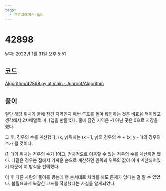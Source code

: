 ```yaml
---
tags:
  - 프로그래머스-풀이
---
```

# 42898

날짜: 2022년 1월 31일 오후 5:51

## 코드

[Algorithm/42898.py at main · Junroot/Algorithm](https://github.com/Junroot/Algorithm/blob/main/programmers/42898.py)

## 풀이

일단 해당 위치가 물에 잠긴 지역인지 매번 루프를 돌며 확인하는 것은 비효율 적이라고 생각해서 2차배열로 미니맵을 만들었다. 물에 잠긴 지역은 -1 아닌 곳은 0으로 저장을 했다.

그 후, 경우의 수를 계산했다. (x, y)위치는 (x - 1, y)의 경우의 수 + (x, y - 1)의 경우의 수가 될 것이다.

(1, 1)의 위치는 경우의 수가 1이고, 점차적으로 이동할 수 있는 경우의 수를 계산하면 됐다. 나같은 경우는 집에서 가까운 순으로 계산하면 왼쪽과 위쪽의 값이 이미 계산되어있기 때문에 이 방식을 선택했다.

이 후 다른 사람의 풀이를 봤는데 행 순서대로 처리를 해도 문제가 없다는 걸 알 수 있었다. 불필요하게 복잡한 코드를 작성했다는 사실을 알게되었다.